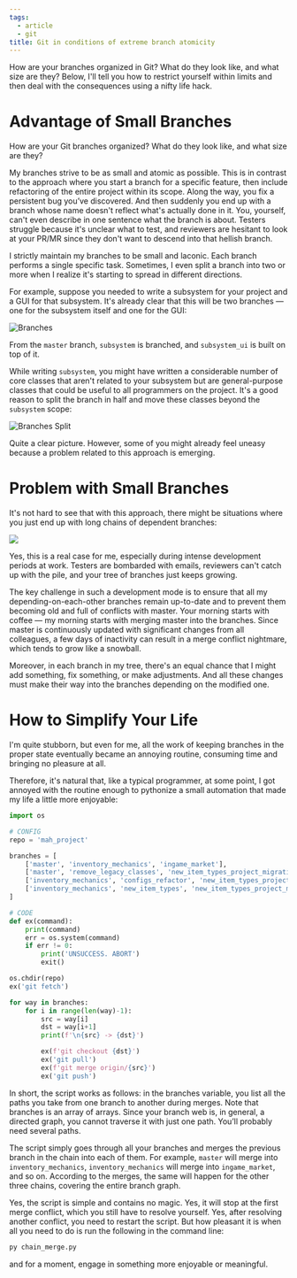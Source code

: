 ```yaml
---
tags:
  - article
  - git
title: Git in conditions of extreme branch atomicity
---
```


How are your branches organized in Git? What do they look like, and what size are they? Below, I'll tell you how to restrict yourself within limits and then deal with the consequences using a nifty life hack.
# Advantage of Small Branches

How are your Git branches organized? What do they look like, and what size are they?

My branches strive to be as small and atomic as possible. This is in contrast to the approach where you start a branch for a specific feature, then include refactoring of the entire project within its scope. Along the way, you fix a persistent bug you’ve discovered. And then suddenly you end up with a branch whose name doesn't reflect what's actually done in it. You, yourself, can't even describe in one sentence what the branch is about. Testers struggle because it's unclear what to test, and reviewers are hesitant to look at your PR/MR since they don't want to descend into that hellish branch.

I strictly maintain my branches to be small and laconic. Each branch performs a single specific task. Sometimes, I even split a branch into two or more when I realize it's starting to spread in different directions.

For example, suppose you needed to write a subsystem for your project and a GUI for that subsystem. It's already clear that this will be two branches — one for the subsystem itself and one for the GUI:


![Branches](https://habrastorage.org/webt/cq/ja/qm/cqjaqm5voffdfqpufgoqgp2ora8.png)

From the `master` branch, `subsystem` is branched, and `subsystem_ui` is built on top of it.

While writing `subsystem`, you might have written a considerable number of core classes that aren't related to your subsystem but are general-purpose classes that could be useful to all programmers on the project. It's a good reason to split the branch in half and move these classes beyond the `subsystem` scope:

![Branches Split](https://habrastorage.org/webt/xf/lj/li/xfljlifa4zsxel0izwcjij5_c0o.png)

Quite a clear picture. However, some of you might already feel uneasy because a problem related to this approach is emerging.

# Problem with Small Branches

It's not hard to see that with this approach, there might be situations where you just end up with long chains of dependent branches:

![](https://habrastorage.org/webt/1_/fo/qm/1_foqmivugdbetmhasn_rrw3g94.png)

Yes, this is a real case for me, especially during intense development periods at work. Testers are bombarded with emails, reviewers can't catch up with the pile, and your tree of branches just keeps growing.

The key challenge in such a development mode is to ensure that all my depending-on-each-other branches remain up-to-date and to prevent them becoming old and full of conflicts with master. Your morning starts with coffee — my morning starts with merging master into the branches. Since master is continuously updated with significant changes from all colleagues, a few days of inactivity can result in a merge conflict nightmare, which tends to grow like a snowball.

Moreover, in each branch in my tree, there's an equal chance that I might add something, fix something, or make adjustments. And all these changes must make their way into the branches depending on the modified one.

# How to Simplify Your Life

I'm quite stubborn, but even for me, all the work of keeping branches in the proper state eventually became an annoying routine, consuming time and bringing no pleasure at all.

Therefore, it's natural that, like a typical programmer, at some point, I got annoyed with the routine enough to pythonize a small automation that made my life a little more enjoyable:

```python
import os

# CONFIG
repo = 'mah_project'

branches = [
    ['master', 'inventory_mechanics', 'ingame_market'],
    ['master', 'remove_legacy_classes', 'new_item_types_project_migration'],
    ['inventory_mechanics', 'configs_refactor', 'new_item_types_project_migration'],
    ['inventory_mechanics', 'new_item_types', 'new_item_types_project_migration'],
]

# CODE
def ex(command):
    print(command)
    err = os.system(command)
    if err != 0:
        print('UNSUCCESS. ABORT')
        exit()    

os.chdir(repo)
ex('git fetch')

for way in branches:
    for i in range(len(way)-1):
        src = way[i]
        dst = way[i+1]
        print(f'\n{src} -> {dst}')

        ex(f'git checkout {dst}')
        ex('git pull')
        ex(f'git merge origin/{src}')
        ex('git push')

```

In short, the script works as follows: in the branches variable, you list all the paths you take from one branch to another during merges. Note that branches is an array of arrays. Since your branch web is, in general, a directed graph, you cannot traverse it with just one path. You’ll probably need several paths.

The script simply goes through all your branches and merges the previous branch in the chain into each of them. For example, `master` will merge into `inventory_mechanics`, `inventory_mechanics` will merge into `ingame_market`, and so on. According to the merges, the same will happen for the other three chains, covering the entire branch graph.

Yes, the script is simple and contains no magic. Yes, it will stop at the first merge conflict, which you still have to resolve yourself. Yes, after resolving another conflict, you need to restart the script. But how pleasant it is when all you need to do is run the following in the command line:

```bash
py chain_merge.py
```

and for a moment, engage in something more enjoyable or meaningful.